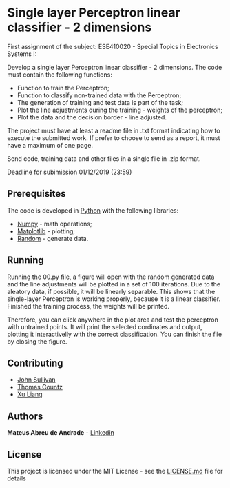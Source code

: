 # Single layer Perceptron linear classifier - 2 dimensions

First assignment of the subject: ESE410020 - Special Topics in Electronics Systems I:

Develop a single layer Perceptron linear classifier - 2 dimensions. The code must contain the following functions:

* Function to train the Perceptron;
* Function to classify non-trained data with the Perceptron;
* The generation of training and test data is part of the task;
* Plot the line adjustments during the training - weights of the perceptron;
* Plot the data and the decision border - line adjusted.

The project must have at least a readme file in .txt format indicating how to execute the submitted work. If prefer to choose to send as a report, it must have a maximum of one page.

Send code, training data and other files in a single file in .zip format.

Deadline for subimission 01/12/2019 (23:59)

## Prerequisites

The code is developed in [Python](https://www.python.org/downloads/) with the following libraries:

* [Numpy](https://numpy.org/) - math operations;
* [Matplotlib](https://matplotlib.org/) - plotting;
* [Random](https://docs.python.org/3/library/random.html) - generate data.

## Running

Running the 00.py file, a figure will open with the random generated data and the line adjustments will be plotted in a set of 100 iterations. Due to the aleatory data, if possible, it will be linearly separable. This shows that the single-layer Perceptron is working properly, because it is a linear classifier. Finished the training process, the weights will be printed. 

Therefore, you can click anywhere in the plot area and test the perceptron with untrained points. It will print the selected cordinates and output, plotting it interactivelly with the correct classification. You can finish the file by closing the figure.

## Contributing

* [John Sullivan](https://jtsulliv.github.io/perceptron/)
* [Thomas Countz](https://medium.com/@thomascountz/calculate-the-decision-boundary-of-a-single-perceptron-visualizing-linear-separability-c4d77099ef38)
* [Xu Liang](https://towardsdatascience.com/an-equation-to-code-machine-learning-project-walk-through-in-python-part-1-linear-separable-fd0e19ed2d7)

## Authors

 **Mateus Abreu de Andrade** - [Linkedin](https://www.linkedin.com/in/mateus-abreu-de-andrade-92259659/)

## License

This project is licensed under the MIT License - see the [LICENSE.md](https://opensource.org/licenses/MIT) file for details

